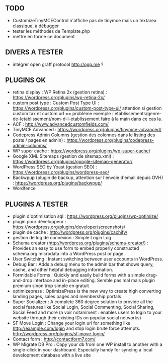 ## TODO ##
- CustomizeTinyMCEControl n'affiche pas de tinymce mais un textarea classique, à débugger
- tester les méthodes de Template.php
- mettre en forme ce document

## DIVERS A TESTER ##
- intégrer open graff protocol http://ogp.me ?

## PLUGINS OK ##
- retina display : WP Retina 2x (gestion retina) : https://wordpress.org/plugins/wp-retina-2x/
- custom post type : Custom Post Type UI : https://wordpress.org/plugins/custom-post-type-ui/
	attention si gestion custom tax et custom url == problème
	exemple : etablissements/genre-de-letablissement/nom-d-l-etablissement
	faire à la main dans ce cas la.
- ACF  : http://www.advancedcustomfields.com/
- TinyMCE Advanced : https://wordpress.org/plugins/tinymce-advanced/
- Codepress Admin Columns (gestion des colonnes dans le listing des posts / pages en admin) : https://wordpress.org/plugins/codepress-admin-columns/
- WP super cache : https://wordpress.org/plugins/wp-super-cache/
- Google XML Sitemaps (gestion de sitemap.xml) : https://wordpress.org/plugins/google-sitemap-generator/
- WordPress SEO by Yoast (gestion SEO) : https://wordpress.org/plugins/wordpress-seo/
- Backwpup (plugin de backup, attention sur l'envoie d'email depuis OVH) : https://wordpress.org/plugins/backwpup/
- Wordfence

## PLUGINS A TESTER ##
- plugin d'optimisation sql : https://wordpress.org/plugins/wp-optimize/
- plugin pour développeur : https://wordpress.org/plugins/developer/screenshots/
- plugin de cache : http://wordpress.org/plugins/cachify/
- gestion de log de connexion : Simple Login Log
- Schema creator (http://wordpress.org/plugins/schema-creator/) : Provides an easy to use form to embed properly constructed schema.org microdata into a WordPress post or page.
- User Switching : Instant switching between user accounts in WordPress.
- Debug Bar : Adds a debug menu to the admin bar that shows query, cache, and other helpful debugging information.
- Formidable Forms : Quickly and easily build forms with a simple drag-and-drop interface and in-place editing. Semble pas mal mais plugin premium sinon trop simple en gratuit
- optimizepress : OptimizePress is the new way to create high converting landing pages, sales pages and membership portals
- Super Socializer : A complete 360 degree solution to provide all the social features like Social Login, Social Commenting, Social Sharing, Social Feed and more
(a voir notamment : enables users to login to your website through their existing IDs on popular social networks)
- SF Move Login : Change your login url for something like http://example.com/login and stop login brute force attempts. http://wordpress.org/plugins/sf-move-login/
- Contact form : http://contactform7.com/
- WP Migrate DB Pro : Copy your db from one WP install to another with a single-click in your dashboard. Especially handy for syncing a local development database with a live site